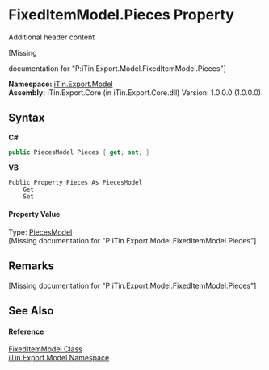 # FixedItemModel.Pieces Property 
Additional header content 

\[Missing <summary> documentation for "P:iTin.Export.Model.FixedItemModel.Pieces"\]

**Namespace:**&nbsp;<a href="ef57ffcc-e95e-b212-5a46-9aa6f5a3511f">iTin.Export.Model</a><br />**Assembly:**&nbsp;iTin.Export.Core (in iTin.Export.Core.dll) Version: 1.0.0.0 (1.0.0.0)

## Syntax

**C#**<br />
``` C#
public PiecesModel Pieces { get; set; }
```

**VB**<br />
``` VB
Public Property Pieces As PiecesModel
	Get
	Set
```


#### Property Value
Type: <a href="cc26cd36-7336-c8d7-a10c-62ea6560a304">PiecesModel</a><br />\[Missing <value> documentation for "P:iTin.Export.Model.FixedItemModel.Pieces"\]

## Remarks
\[Missing <remarks> documentation for "P:iTin.Export.Model.FixedItemModel.Pieces"\]

## See Also


#### Reference
<a href="bb73ebda-8ef9-06b7-7a9e-53204c5cac11">FixedItemModel Class</a><br /><a href="ef57ffcc-e95e-b212-5a46-9aa6f5a3511f">iTin.Export.Model Namespace</a><br />